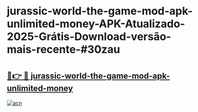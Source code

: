 # jurassic-world-the-game-mod-apk-unlimited-money-APK-Atualizado-2025-Grátis-Download-versão-mais-recente-#30zau

# <h2><a href="https://ainizakaria.my?title=jurassic-world-the-game-mod-apk-unlimited-money&ref=24M">🔗👉 🔴 jurassic-world-the-game-mod-apk-unlimited-money</a></h2>

[![acn](https://github.com/user-attachments/assets/0f9c940e-d8b0-45ae-aac7-cd30a18b3e1c)](https://ainizakaria.my?title=jurassic-world-the-game-mod-apk-unlimited-money&ref=24M)

